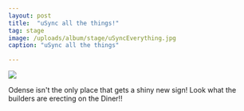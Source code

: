 ```yaml
---
layout: post
title:  "uSync all the things!"
tag: stage
image: /uploads/album/stage/uSyncEverything.jpg
caption: "uSync all the things"

---
```


![]({{page.image}})

Odense isn't the only place that gets a shiny new sign! Look what the builders are erecting on the Diner!! 